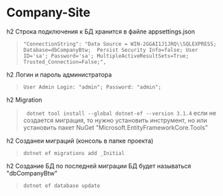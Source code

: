 # Company-Site
h2 Строка подключения к БД хранится в файле appsettings.json 
 > ` "ConnectionString": "Data Source = WIN-2GGAI1J1JRQ\\SQLEXPRESS; Database=dbCompanyBtw; 
                                    Persist Security Info=false; User ID='sa'; Password='sa';
                                    MultipleActiveResultSets=True; Trusted_Connection=False;", ` 

h2 Логин и пароль администратора
 > ` User Admin
Login: "admin";
Password: "admin"; `

h2 Migration 
 > `  dotnet tool install --global dotnet-ef --version 3.1.4 `
если не создается миграция, то нужно установить инструмент, но или установить пакет NuGet "Microsoft.EntityFrameworkCore.Tools"

h2 Созданеи миграций (консоль в папке проекта)
 > ` dotnet ef migrations add _Initial `

h2 Создание БД по последней миграции БД будет называться "dbCompanyBtw"
 > ` dotnet ef database update `
